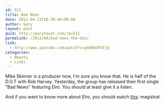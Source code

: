 ```yaml
---
id: 511
title: Bad News
date: 2012-04-11T10:30:46+00:00
author: Gary
layout: post
guid: http://garytouet.com/?p=511
permalink: /2012/04/bad-news-the-dot/
link:
  - http://www.youtube.com/watch?v=ybHAbUF4fjQ
categories:
  - Beauty
  - Links
---
```


Mike Skinner is a producer now, I'm sure you know that. He is half of the D.O.T with Rob Harvey. Yesterday, the group has released their first single "Bad News" featuring Elro. You should at least give it a listen. 

And if you want to know more about Elro, you should watch <a href="http://www.youtube.com/watch?feature=player_embedded&v=ZZ9zF_4bHg0">this</a>: magistral.
